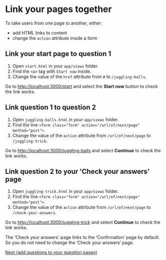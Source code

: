 # Link your pages together

To take users from one page to another, either:

- add HTML links to content
- change the `action` attribute inside a form

## Link your start page to question 1

1. Open `start.html` in your `app/views` folder.
2. Find the `<a>` tag with `Start now` inside.
3. Change the value of the `href` attribute from `#` to `/juggling-balls`.

Go to [http://localhost:3000/start](http://localhost:3000/start) and select the **Start now** button to check the link works.

## Link question 1 to question 2

1. Open `juggling-balls.html` in your `app/views` folder.
2. Find the line `<form class="form" action="/url/of/next/page" method="post">`.
3. Change the value of the `action` attribute from `/url/of/next/page` to `/juggling-trick`.

Go to [http://localhost:3000/juggling-balls](http://localhost:3000/juggling-balls) and select **Continue** to check the link works.

## Link question 2 to your 'Check your answers' page

1. Open `juggling-trick.html` in your `app/views` folder.
2. Find the line `<form class="form" action="/url/of/next/page" method="post">`.
3. Change the value of the `action` attribute from `/url/of/next/page` to `/check-your-answers`.

Go to [http://localhost:3000/juggling-trick](http://localhost:3000/juggling-trick) and select **Continue** to check the link works.

The 'Check your answers' page links to the ‘Confirmation’ page by default. So you do not need to change the ‘Check your answers’ page.

<a href="add-questions" class="button">Next (add questions to your question pages)</a>
